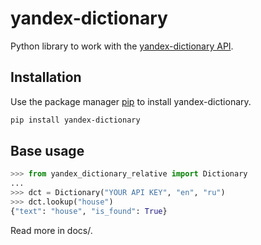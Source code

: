 # yandex-dictionary
Python library to work with the [yandex-dictionary API](https://yandex.ru/dev/dictionary/).

## Installation

Use the package manager [pip](https://pip.pypa.io/en/stable/) to install yandex-dictionary.

```bash
pip install yandex-dictionary
```

## Base usage

```python
>>> from yandex_dictionary_relative import Dictionary
...
>>> dct = Dictionary("YOUR API KEY", "en", "ru")
>>> dct.lookup("house")
{"text": "house", "is_found": True}
```
Read more in docs/.
